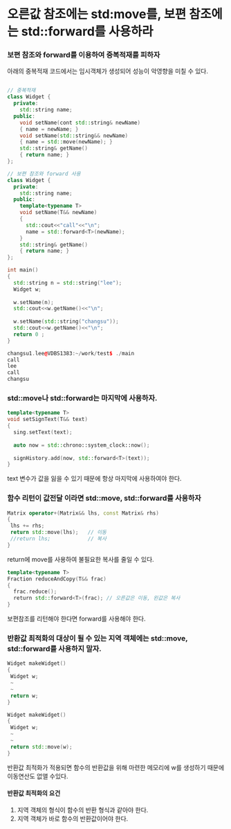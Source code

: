 # 오른값 참조에는 std:move를, 보편 참조에는 std::forward를 사용하라

### 보편 참조와 forward를 이용하여 중복적재를 피하자
 아래의 중복적재 코드에서는 임시객체가 생성되어 성능이 악영향을 미칠 수 있다.
```c++

// 중복적재
class Widget {
  private:
    std::string name;
  public:
    void setName(cont std::string& newName)
    { name = newName; }
    void setName(std::string&& newName)
    { name = std::move(newName); }
    std::string& getName()
    { return name; }
};

// 보편 참조와 forward 사용
class Widget {
  private:
    std::string name;
  public:
    template<typename T>
    void setName(T&& newName)
    {
      std::cout<<"call"<<"\n";
      name = std::forward<T>(newName);
    }
    std::string& getName()
    { return name; }
};

int main()
{
  std::string n = std::string("lee");
  Widget w;
  
  w.setName(n);
  std::cout<<w.getName()<<"\n";
  
  w.setName(std::string("changsu"));
  std::cout<<w.getName()<<"\n";
  return 0 ;
}

changsu1.lee@VDBS1383:~/work/test$ ./main 
call
lee
call
changsu
```

### std::move나 std::forward는 마지막에 사용하자.
```c++
template<typename T>
void setSignText(T&& text)
{
  sing.setText(text);
  
  auto now = std::chrono::system_clock::now();
  
  signHistory.add(now, std::forward<T>(text));
}
```
text 변수가 값을 잃을 수 있기 때문에 항상 마지막에 사용하여야 한다.


### 함수 리턴이 값전달 이라면 std::move, std::forward를 사용하자
```c++
Matrix operator+(Matrix&& lhs, const Matrix& rhs)
{
 lhs += rhs;
 return std::move(lhs);   // 이동
 //return lhs;            // 복사
}
```
return에 move를 사용하여 불필요한 복사를 줄일 수 있다.

```c++
template<typename T>
Fraction reduceAndCopy(T&& frac)
{
  frac.reduce();
  return std::forward<T>(frac); // 오른값은 이동, 왼값은 복사
}
```
보편참조를 리턴해야 한다면 forward를 사용해야 한다.

### 반환값 최적화의 대상이 될 수 있는 지역 객체에는 std::move, std::forward를 사용하지 말자.
```c++
Widget makeWidget()
{
 Widget w;
 ~
 ~
 return w;
}

Widget makeWidget()
{
 Widget w;
 ~
 ~
 return std::move(w);
}
```
반환값 최적화가 적용되면 함수의 반환값을 위해 마련한 메모리에 w를 생성하기 때문에 이동연산도 없앨 수있다. 

#### 반환값 최적화의 요건
1. 지역 객체의 형식이 함수의 반환 형식과 같아야 한다.
2. 지역 객체가 바로 함수의 반환값이어야 한다.
